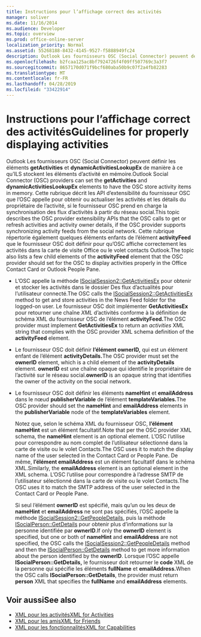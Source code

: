 ```yaml
---
title: Instructions pour l’affichage correct des activités
manager: soliver
ms.date: 11/16/2014
ms.audience: Developer
ms.topic: overview
ms.prod: office-online-server
localization_priority: Normal
ms.assetid: 55268188-8432-4145-9527-f5888949fc24
description: Outlook Les fournisseurs OSC (Social Connector) peuvent définir les éléments getActivities et dynamicActivitiesLookupEx de manière à ce qu’ILS stockent les éléments d’activité en mémoire.
ms.openlocfilehash: b2fcaa125ac8bf7924726f4f09ff507769c3a3f7
ms.sourcegitcommit: 8657170d071f9bcf680aba50b9c07f2a4fb82283
ms.translationtype: MT
ms.contentlocale: fr-FR
ms.lasthandoff: 04/28/2019
ms.locfileid: "33422914"
---
```

# <a name="guidelines-for-properly-displaying-activities"></a><span data-ttu-id="719c6-103">Instructions pour l’affichage correct des activités</span><span class="sxs-lookup"><span data-stu-id="719c6-103">Guidelines for properly displaying activities</span></span>

<span data-ttu-id="719c6-104">Outlook Les fournisseurs OSC (Social Connector) peuvent définir les éléments **getActivities** et **dynamicActivitiesLookupEx** de manière à ce qu’ILS stockent les éléments d’activité en mémoire.</span><span class="sxs-lookup"><span data-stu-id="719c6-104">Outlook Social Connector (OSC) providers can set the **getActivities** and **dynamicActivitiesLookupEx** elements to have the OSC store activity items in memory.</span></span> <span data-ttu-id="719c6-105">Cette rubrique décrit les API d’extensibilité du fournisseur OSC que l’OSC appelle pour obtenir ou actualiser les activités et les détails du propriétaire de l’activité, si le fournisseur OSC prend en charge la synchronisation des flux d’activités à partir du réseau social.</span><span class="sxs-lookup"><span data-stu-id="719c6-105">This topic describes the OSC provider extensibility APIs that the OSC calls to get or refresh activities and activity owner details, if the OSC provider supports synchronizing activity feeds from the social network.</span></span> <span data-ttu-id="719c6-106">Cette rubrique répertorie également quelques éléments enfants de l’élément **activityFeed** que le fournisseur OSC doit définir pour qu’OSC affiche correctement les activités dans la carte de visite Office ou le volet contacts Outlook.</span><span class="sxs-lookup"><span data-stu-id="719c6-106">The topic also lists a few child elements of the **activityFeed** element that the OSC provider should set for the OSC to display activities properly in the Office Contact Card or Outlook People Pane.</span></span> 
  
- <span data-ttu-id="719c6-107">L’OSC appelle la méthode [ISocialSession2::GetActivitiesEx](isocialsession2-getactivitiesex.md) pour obtenir et stocker les activités dans le dossier Des flux d’actualités pour l’utilisateur connecté.</span><span class="sxs-lookup"><span data-stu-id="719c6-107">The OSC calls the [ISocialSession2::GetActivitiesEx](isocialsession2-getactivitiesex.md) method to get and store activities in the News Feed folder for the logged-on user.</span></span> <span data-ttu-id="719c6-108">Le fournisseur OSC doit implémenter **GetActivitiesEx** pour retourner une chaîne _XML_ d’activités conforme à la définition de schéma XML du fournisseur OSC de l’élément **activityFeed.**</span><span class="sxs-lookup"><span data-stu-id="719c6-108">The OSC provider must implement **GetActivitiesEx** to return an  _activities_ XML string that complies with the OSC provider XML schema definition of the **activityFeed** element.</span></span> 
    
- <span data-ttu-id="719c6-109">Le fournisseur OSC doit définir **l’élément ownerID,** qui est un élément enfant de l’élément **activityDetails.**</span><span class="sxs-lookup"><span data-stu-id="719c6-109">The OSC provider must set the **ownerID** element, which is a child element of the **activityDetails** element.</span></span> <span data-ttu-id="719c6-110">**ownerID** est une chaîne opaque qui identifie le propriétaire de l’activité sur le réseau social.</span><span class="sxs-lookup"><span data-stu-id="719c6-110">**ownerID** is an opaque string that identifies the owner of the activity on the social network.</span></span> 
    
- <span data-ttu-id="719c6-111">Le fournisseur OSC doit définir les éléments **nameHint** et **emailAddress** dans le nœud **publisherVariable** de l’élément **templateVariables.**</span><span class="sxs-lookup"><span data-stu-id="719c6-111">The OSC provider should set the **nameHint** and **emailAddress** elements in the **publisherVariable** node of the **templateVariables** element.</span></span> 
    
   <span data-ttu-id="719c6-112">Notez que, selon le schéma XML du fournisseur OSC, **l’élément nameHint** est un élément facultatif.</span><span class="sxs-lookup"><span data-stu-id="719c6-112">Note that per the OSC provider XML schema, the **nameHint** element is an optional element.</span></span> <span data-ttu-id="719c6-113">L’OSC l’utilise pour correspondre au nom complet de l’utilisateur sélectionné dans la carte de visite ou le volet Contacts.</span><span class="sxs-lookup"><span data-stu-id="719c6-113">The OSC uses it to match the display name of the user selected in the Contact Card or People Pane.</span></span> <span data-ttu-id="719c6-114">De même, **l’élément emailAddress** est un élément facultatif dans le schéma XML.</span><span class="sxs-lookup"><span data-stu-id="719c6-114">Similarly, the **emailAddress** element is an optional element in the XML schema.</span></span> <span data-ttu-id="719c6-115">L’OSC l’utilise pour correspondre à l’adresse SMTP de l’utilisateur sélectionné dans la carte de visite ou le volet Contacts.</span><span class="sxs-lookup"><span data-stu-id="719c6-115">The OSC uses it to match the SMTP address of the user selected in the Contact Card or People Pane.</span></span> 
    
   <span data-ttu-id="719c6-116">Si seul l’élément **ownerID** est spécifié, mais qu’un ou les deux de **nameHint** et **emailAddress** ne sont pas spécifiés, l’OSC appelle la méthode [ISocialSession2::GetPeopleDetails,](isocialsession2-getpeopledetails.md) puis la méthode [ISocialPerson::GetDetails](isocialperson-getdetails.md) pour obtenir plus d’informations sur la personne identifiée par **ownerID**.</span><span class="sxs-lookup"><span data-stu-id="719c6-116">If only the **ownerID** element is specified, but one or both of **nameHint** and **emailAddress** are not specified, the OSC calls the [ISocialSession2::GetPeopleDetails](isocialsession2-getpeopledetails.md) method and then the [ISocialPerson::GetDetails](isocialperson-getdetails.md) method to get more information about the person identified by the **ownerID**.</span></span> <span data-ttu-id="719c6-117">Lorsque l’OSC appelle **ISocialPerson::GetDetails,** le fournisseur doit retourner le **code** XML de la personne qui spécifie les éléments **fullName** et **emailAddress.**</span><span class="sxs-lookup"><span data-stu-id="719c6-117">When the OSC calls **ISocialPerson::GetDetails**, the provider must return **person** XML that specifies the **fullName** and **emailAddress** elements.</span></span> 
    
## <a name="see-also"></a><span data-ttu-id="719c6-118">Voir aussi</span><span class="sxs-lookup"><span data-stu-id="719c6-118">See also</span></span>

- [<span data-ttu-id="719c6-119">XML pour les activités</span><span class="sxs-lookup"><span data-stu-id="719c6-119">XML for Activities</span></span>](xml-for-activities.md)  
- [<span data-ttu-id="719c6-120">XML pour les amis</span><span class="sxs-lookup"><span data-stu-id="719c6-120">XML for Friends</span></span>](xml-for-friends.md)  
- [<span data-ttu-id="719c6-121">XML pour les fonctionnalités</span><span class="sxs-lookup"><span data-stu-id="719c6-121">XML for Capabilities</span></span>](xml-for-capabilities.md)

